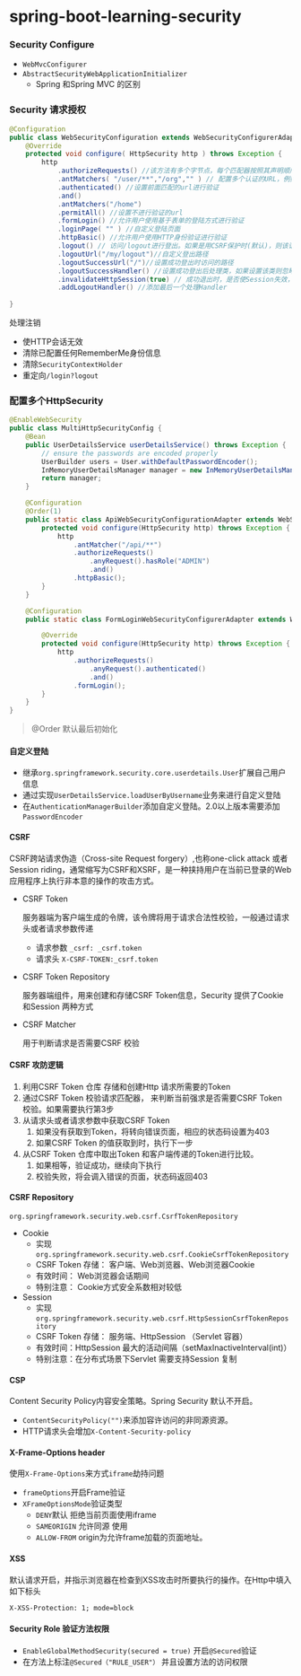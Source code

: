 # spring-boot-learning-security



### Security Configure

- `WebMvcConfigurer`
- `AbstractSecurityWebApplicationInitializer`
  - Spring  和Spring MVC 的区别

### Security 请求授权

```java
@Configuration
public class WebSecurityConfiguration extends WebSecurityConfigurerAdapter {
    @Override
    protected void configure( HttpSecurity http ) throws Exception {
        http
            .authorizeRequests() //该方法有多个字节点，每个匹配器按照其声明顺序进行匹配
            .antMatchers( "/user/**","/org","" ) // 配置多个认证的URL，例如以/user 开头或者等于/org 等
            .authenticated() //设置前面匹配的url进行验证
            .and()
            .antMatchers("/home")
            .permitAll() //设置不进行验证的url
            .formLogin() //允许用户使用基于表单的登陆方式进行验证
            .loginPage( "" ) //自定义登陆页面
            .httpBasic() //允许用户使用HTTP身份验证进行验证
            .logout() // 访问/logout进行登出。如果是用CSRF保护时(默认)，则该请求必须是post
            .logoutUrl("/my/logout")//自定义登出路径
            .logoutSuccessUrl("/")//设置成功登出时访问的路径
            .logoutSuccessHandler() //设置成功登出后处理类，如果设置该类则忽略`logoutSuccessUrl`
            .invalidateHttpSession(true) // 成功退出时，是否使Session失效，默认true
            .addLogoutHandler() //添加最后一个处理Handler
            
}
```

处理注销

- 使HTTP会话无效
- 清除已配置任何RememberMe身份信息
- 清除`SecurityContextHolder`
- 重定向`/login?logout`

### 配置多个HttpSecurity

```java
@EnableWebSecurity
public class MultiHttpSecurityConfig {
    @Bean                                                             
    public UserDetailsService userDetailsService() throws Exception {
        // ensure the passwords are encoded properly
        UserBuilder users = User.withDefaultPasswordEncoder();
        InMemoryUserDetailsManager manager = new InMemoryUserDetailsManager();        manager.createUser(users.username("user").password("password").roles("USER").build());    manager.createUser(users.username("admin").password("password").roles("USER","ADMIN").build());
        return manager;
    }

    @Configuration
    @Order(1)                                                        
    public static class ApiWebSecurityConfigurationAdapter extends WebSecurityConfigurerAdapter {
        protected void configure(HttpSecurity http) throws Exception {
            http
                .antMatcher("/api/**")                               
                .authorizeRequests()
                    .anyRequest().hasRole("ADMIN")
                    .and()
                .httpBasic();
        }
    }

    @Configuration                                                   
    public static class FormLoginWebSecurityConfigurerAdapter extends WebSecurityConfigurerAdapter {

        @Override
        protected void configure(HttpSecurity http) throws Exception {
            http
                .authorizeRequests()
                    .anyRequest().authenticated()
                    .and()
                .formLogin();
        }
    }
}
```

> @Order 默认最后初始化

#### 自定义登陆

- 继承`org.springframework.security.core.userdetails.User`扩展自己用户信息
- 通过实现`UserDetailsService.loadUserByUsername`业务来进行自定义登陆
- 在`AuthenticationManagerBuilder`添加自定义登陆。2.0以上版本需要添加`PasswordEncoder`

#### CSRF

CSRF跨站请求伪造（Cross-site Request forgery）,也称one-click attack 或者Session riding，通常缩写为CSRF和XSRF，是一种挟持用户在当前已登录的Web应用程序上执行非本意的操作的攻击方式。

- CSRF Token

  服务器端为客户端生成的令牌，该令牌将用于请求合法性校验，一般通过请求头或者请求参数传递

  - 请求参数   `_csrf: _csrf.token`
  - 请求头 `X-CSRF-TOKEN:_csrf.token`

- CSRF Token Repository

  服务器端组件，用来创建和存储CSRF Token信息，Security 提供了Cookie 和Session 两种方式

- CSRF Matcher

  用于判断请求是否需要CSRF 校验

#### CSRF 攻防逻辑

1. 利用CSRF Token 仓库 存储和创建Http 请求所需要的Token
2. 通过CSRF Token 校验请求匹配器， 来判断当前强求是否需要CSRF Token 校验。如果需要执行第3步
3. 从请求头或者请求参数中获取CSRF Token 
   1. 如果没有获取到Token，将转向错误页面，相应的状态码设置为403
   2. 如果CSRF Token 的值获取到时，执行下一步
4. 从CSRF Token 仓库中取出Token 和客户端传递的Token进行比较。
   1. 如果相等，验证成功，继续向下执行
   2. 校验失败，将会调入错误的页面，状态码返回403

#### CSRF Repository

`org.springframework.security.web.csrf.CsrfTokenRepository`

- Cookie
  - 实现`org.springframework.security.web.csrf.CookieCsrfTokenRepository`
  - CSRF Token 存储： 客户端、Web浏览器、Web浏览器Cookie 
  - 有效时间： Web浏览器会话期间
  - 特别注意： Cookie方式安全系数相对较低
- Session
  - 实现`org.springframework.security.web.csrf.HttpSessionCsrfTokenRepository`
  - CSRF Token 存储： 服务端、HttpSession （Servlet 容器）
  - 有效时间：HttpSession 最大的活动间隔（setMaxInactiveInterval(int)）
  - 特别注意：在分布式场景下Servlet 需要支持Session 复制

#### CSP

Content Security Policy内容安全策略。Spring Security 默认不开启。

- `ContentSecurityPolicy("")`来添加容许访问的非同源资源。
- HTTP请求头会增加`X-Content-Security-policy`

#### X-Frame-Options header

使用`X-Frame-Options`来方式`iframe`劫持问题

- `frameOptions`开启Frame验证
- `XFrameOptionsMode`验证类型
  - `DENY`默认 拒绝当前页面使用iframe
  - `SAMEORIGIN` 允许同源 使用
  - `ALLOW-FROM` origin为允许frame加载的页面地址。

#### XSS

默认请求开启，并指示浏览器在检查到XSS攻击时所要执行的操作。在Http中填入如下标头

```http
X-XSS-Protection: 1; mode=block
```

#### Security Role 验证方法权限

- `EnableGlobalMethodSecurity(secured = true)` 开启`@Secured`验证
- 在方法上标注`@Secured（"RULE_USER"）` 并且设置方法的访问权限